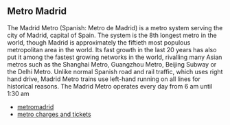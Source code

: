## Metro Madrid

The Madrid Metro (Spanish: Metro de Madrid) is a metro system serving the city of Madrid, capital of Spain. The system is the 8th longest metro in the world, though Madrid is approximately the fiftieth most populous metropolitan area in the world. Its fast growth in the last 20 years has also put it among the fastest growing networks in the world, rivalling many Asian metros such as the Shanghai Metro, Guangzhou Metro, Beijing Subway or the Delhi Metro. Unlike normal Spanish road and rail traffic, which uses right hand drive, Madrid Metro trains use left-hand running on all lines for historical reasons. The Madrid Metro operates every day from 6 am until 1:30 am

* [metromadrid](http://www.metromadrid.es/en/index.html)
* [metro charges and tickets](http://www.metromadrid.es/en/viaja_en_metro/Tarifasybilletes/abonos/index.html)